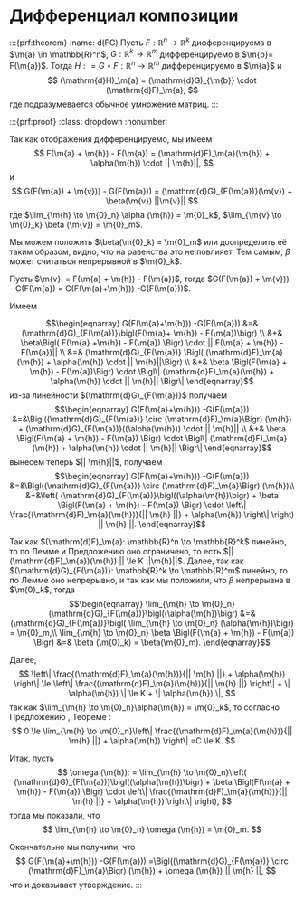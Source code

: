 # Дифференциал композиции




:::{prf:theorem}
:name: d(FG)
Пусть $F: \mathbb{R}^n \to \mathbb{R}^k$ дифференцируема в $\m{a} \in \mathbb{R}^n$, $G: \mathbb{R}^k \to \mathbb{R}^m$ дифференцируемо в $\m{b}= F(\m{a})$. Тогда $H: = G \circ F :\mathbb{R}^n \to \mathbb{R}^m$ дифференцируемо в $\m{a}$ и 
$$
(\mathrm{d}H)_\m{a} = (\mathrm{d}G)_{\m{b}} \cdot (\mathrm{d}F)_\m{a},
$$
где подразумевается обычное умножение матриц.
:::


:::{prf:proof}
:class: dropdown
:nonumber:

Так как отображения дифференцируемо, мы имеем
$$
F(\m{a} + \m{h}) - F(\m{a}) = (\mathrm{d}F)_\m{a}(\m{h}) + \alpha(\m{h}) \cdot || \m{h}||,
$$ 
и
$$
G(F(\m{a}) + \m{v})) - G(F(\m{a})) = (\mathrm{d}G)_{F(\m{a})}(\m{v}) + \beta(\m{v}) ||\m{v}||
$$
где $\lim_{\m{h} \to \m{0}_n} \alpha (\m{h}) = \m{0}_k$, $\lim_{\m{v} \to \m{0}_k} \beta (\m{v}) = \m{0}_m$.

Мы можем положить $\beta(\m{0}_k) = \m{0}_m$ или доопределить её таким образом, видно, что на равенства это не повлияет. Тем самым, $\beta$ может считаться непрерывной в $\m{0}_k$.

Пусть $\m{v}: = F(\m{a} + \m{h}) - F(\m{a})$, тогда $G(F(\m{a}) + \m{v})) - G(F(\m{a}) = G(F(\m{a}+\m{h})) -G(F(\m{a}))$. 

Имеем

$$\begin{eqnarray}
G(F(\m{a}+\m{h})) -G(F(\m{a})) &=& (\mathrm{d}G)_{F(\m{a})}\bigl(F(\m{a}+ \m{h}) - F(\m{a})\bigr)  \\
&+& \beta\Bigl( F(\m{a} +\m{h}) - F(\m{a}) \Bigr) \cdot || F(\m{a} + \m{h}) - F(\m{a})|| \\
&=& (\mathrm{d}G)_{F(\m{a})} \Bigl( (\mathrm{d}F)_\m{a}(\m{h}) + \alpha(\m{h}) \cdot || \m{h}||\Bigr) \\
&+& \beta \Bigl(F(\m{a} + \m{h}) - F(\m{a})\Bigr) \cdot \Bigl\| (\mathrm{d}F)_\m{a}(\m{h}) + \alpha(\m{h}) \cdot || \m{h}|| \Bigr\|
\end{eqnarray}$$
из-за линейности $(\mathrm{d}G)_{F(\m{a})}$ получаем
$$\begin{eqnarray}
G(F(\m{a}+\m{h})) -G(F(\m{a})) &=&\Bigl((\mathrm{d}G)_{F(\m{a})} \circ (\mathrm{d}F)_\m{a}\Bigr) (\m{h}) + (\mathrm{d}G)_{F(\m{a})}((\alpha(\m{h})) \cdot || \m{h}|| \\
&+& \beta \Bigl(F(\m{a} + \m{h}) - F(\m{a}) \Bigr) \cdot \Bigl\| (\mathrm{d}F)_\m{a}(\m{h}) + \alpha(\m{h}) \cdot || \m{h}|| \Bigr\|     
\end{eqnarray}$$
вынесем теперь $|| \m{h}||$, получаем
$$\begin{eqnarray}
G(F(\m{a}+\m{h})) -G(F(\m{a})) &=&\Bigl((\mathrm{d}G)_{F(\m{a})} \circ (\mathrm{d}F)_\m{a}\Bigr) (\m{h})\\
&+&\left( (\mathrm{d}G)_{F(\m{a})}\bigl((\alpha(\m{h})\bigr) + \beta \Bigl(F(\m{a} + \m{h}) - F(\m{a}) \Bigr) \cdot \left\| \frac{(\mathrm{d}F)_\m{a}(\m{h})}{|| \m{h} ||} + \alpha(\m{h})  \right\| \right) || \m{h} ||.     
\end{eqnarray}$$

Так как $(\mathrm{d}F)_\m{a}: \mathbb{R}^n \to \mathbb{R}^k$ линейно, то по Лемме [](#linear_is_contious) и Предложению [](#contous_of_linear) оно ограничено, то есть $|| (\mathrm{d}F)_\m{a})(\m{h}) || \le K ||\m{h}||$. Далее, так как $(\mathrm{d}G)_{F(\m{a})}: \mathbb{R}^k \to \mathbb{R}^m$ линейно, то по Лемме [](#linear_is_contious) оно непрерывно, и так как мы положили, что $\beta$ непрерывна в $\m{0}_k$, тогда 
$$\begin{eqnarray}
\lim_{\m{h} \to \m{0}_n}(\mathrm{d}G)_{F(\m{a})}\bigl((\alpha(\m{h})\bigr) &=& (\mathrm{d}G)_{F(\m{a})}\bigl( \lim_{\m{h} \to \m{0}_n} (\alpha(\m{h})\bigr) = \m{0}_m,\\
\lim_{\m{h} \to \m{0}_n} \beta \Bigl(F(\m{a} + \m{h}) - F(\m{a}) \Bigr) &=& \beta (\m{0}_k) = \beta(\m{0}_m). 
\end{eqnarray}$$

Далее, 
$$
\left\| \frac{(\mathrm{d}F)_\m{a}(\m{h})}{|| \m{h} ||} + \alpha(\m{h})  \right\| \le \left\| \frac{(\mathrm{d}F)_\m{a}(\m{h})}{|| \m{h} ||} \right\| + \| \alpha(\m{h}) \| \le K + \| \alpha(\m{h}) \|,
$$
так как $\lim_{\m{h} \to \m{0}_n}\alpha(\m{h}) = \m{0}_k$, то согласно Предложению [](#xn->x=||xn||->||x||), Теореме [](#f<g=>lim):
$$
0 \le \lim_{\m{h} \to \m{0}_n}\left\| \frac{(\mathrm{d}F)_\m{a}(\m{h})}{|| \m{h} ||} + \alpha(\m{h})  \right\| =C \le K.
$$

Итак, пусть
$$
\omega (\m{h}): = \lim_{\m{h} \to \m{0}_n}\left( (\mathrm{d}G)_{F(\m{a})}\bigl((\alpha(\m{h})\bigr) + \beta \Bigl(F(\m{a} + \m{h}) - F(\m{a}) \Bigr) \cdot \left\| \frac{(\mathrm{d}F)_\m{a}(\m{h})}{|| \m{h} ||} + \alpha(\m{h})  \right\| \right),
$$
тогда мы показали, что
$$
\lim_{\m{h} \to \m{0}_n} \omega (\m{h}) = \m{0}_m. 
$$

Окончательно мы получили, что
$$
G(F(\m{a}+\m{h})) -G(F(\m{a})) =\Bigl((\mathrm{d}G)_{F(\m{a})} \circ (\mathrm{d}F)_\m{a}\Bigr) (\m{h}) +   \omega (\m{h}) || \m{h} ||,
$$
что и доказывает утверждение.
:::